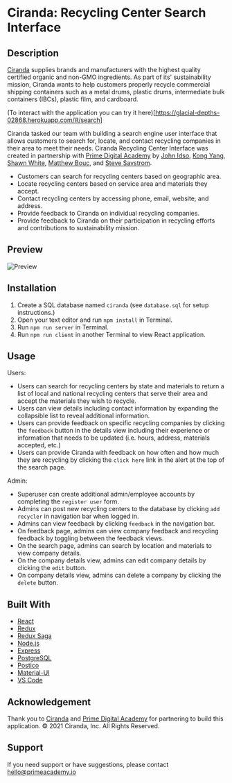 
# Ciranda: Recycling Center Search Interface

## Description
[Ciranda](https://www.ciranda.com/) supplies brands and manufacturers with the highest quality certified organic and non-GMO ingredients. As part of its' sustainability mission, Ciranda wants to help customers properly recycle commercial shipping containers such as a metal drums, plastic drums, intermediate bulk containers (IBCs), plastic film, and cardboard.

(To interact with the application you can try it here)[https://glacial-depths-02868.herokuapp.com/#/search]

Ciranda tasked our team with building a search engine user interface that allows customers to search for, locate, and contact recycling companies in their area to meet their needs. Ciranda Recycling Center Interface was created in partnership with [Prime Digital Academy](https://www.primeacademy.io/) by [John Idso](https://www.linkedin.com/in/johnidso/), [Kong Yang](https://www.linkedin.com/in/kong-yang-founder/), [Shawn White](https://www.linkedin.com/in/shawn-white-20a2a486/), [Matthew Bouc](https://www.linkedin.com/in/matthew-bouc/), and [Steve Savstrom](https://www.linkedin.com/in/stevesavstrom/).

- Customers can search for recycling centers based on geographic area.
- Locate recycling centers based on service area and materials they accept.
- Contact recycling centers by accessing phone, email, website, and address.
- Provide feedback to Ciranda on individual recycling companies.
- Provide feedback to Ciranda on their participation in recycling efforts and contributions to sustainability mission.

## Preview
![Preview](public/images/ciranda.gif)

## Installation
1. Create a SQL database named `ciranda` (see `database.sql` for setup instructions.)
2. Open your text editor and run `npm install` in Terminal.
3. Run `npm run server` in Terminal.
4. Run `npm run client` in another Terminal to view React application.

## Usage

Users:
- Users can search for recycling centers by state and materials to return a list of local and national recycling centers that serve their area and accept the materials they wish to recycle.
- Users can view details including contact information by expanding the collapsible list to reveal additional information.
- Users can provide feedback on specific recycling companies by clicking the `feedback` button in the details view including their experience or information that needs to be updated (i.e. hours, address, materials accepted, etc.)
- Users can provide Ciranda with feedback on how often and how much they are recycling by clicking the `click here` link in the alert at the top of the search page.

Admin:
- Superuser can create additional admin/employee accounts by completing the `register user` form.
- Admins can post new recycling centers to the database by clicking `add recycler` in navigation bar when logged in.
- Admins can view feedback by clicking `feedback` in the navigation bar.
- On feedback page, admins can view company feedback and recycling feedback by toggling between the feedback views.
- On the search page, admins can search by location and materials to view company details.
- On the company details view, admins can edit company details by clicking the `edit` button.
- On company details view, admins can delete a company by clicking the `delete` button.

## Built With
- [React](https://reactjs.org/)
- [Redux](https://redux.js.org/)
- [Redux Saga](https://redux-saga.js.org/)
- [Node.js](https://nodejs.org/en/)
- [Express](https://expressjs.com/)
- [PostgreSQL](https://www.postgresql.org/)
- [Postico](https://eggerapps.at/postico/)
- [Material-UI](https://material-ui.com/)
- [VS Code](https://code.visualstudio.com/)

## Acknowledgement
Thank you to [Ciranda](https://www.ciranda.com/) and [Prime Digital Academy](https://www.primeacademy.io/) for partnering to build this application. &copy; 2021 Ciranda, Inc. All Rights Reserved.

## Support
If you need support or have suggestions, please contact [hello@primeacademy.io](hello@primeacademy.io)
